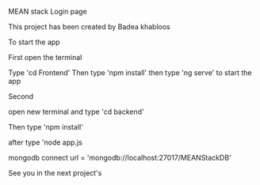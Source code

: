 MEAN stack Login page

This project has been created by Badea khabloos

To start the app

First open the terminal 

Type 'cd Frontend'
Then type 'npm install'
then type 'ng serve' to start the app

Second

open new terminal and type 'cd backend'

Then type 'npm install'

after type 'node app.js

mongodb connect url = 'mongodb://localhost:27017/MEANStackDB'

See you in the next project's
